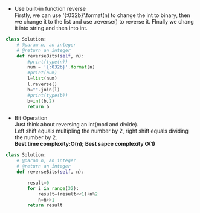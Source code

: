 - Use built-in function reverse    
Firstly, we can use '{:032b}'.format(n) to change the int to binary, then we change it to the list and use .reverse() to reverse it. FInally we chang it into string and then into int.  
```python
class Solution:
    # @param n, an integer
    # @return an integer
    def reverseBits(self, n):
        #print(type(n))
        num = '{:032b}'.format(n)
        #print(num)
        l=list(num)
        l.reverse()
        b="".join(l)
        #print(type(b))
        b=int(b,2)
        return b
```  
- Bit Operation  
Just think about reversing an int(mod and divide).  
Left shift equals multipling the number by 2, right shift equals dividing the number by 2.  
**Best time complexity:O(n); Best sapce complexity O(1)**
```python
class Solution:
    # @param n, an integer
    # @return an integer
    def reverseBits(self, n):

        result=0
        for i in range(32):
            result=(result<<1)+n%2
            n=n>>1
        return result
```